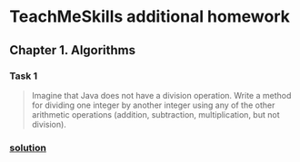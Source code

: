 # TeachMeSkills additional homework

## Chapter 1. Algorithms

### Task 1
> Imagine that Java does not have a division operation. 
> Write a method for dividing one integer by another integer 
> using any of the other arithmetic operations 
> (addition, subtraction, multiplication, but not division).
### [solution](https://github.com/IvanHayel/TeachMeSkills_HW_Lesson_Additional/tree/master/algorithms/task_1)